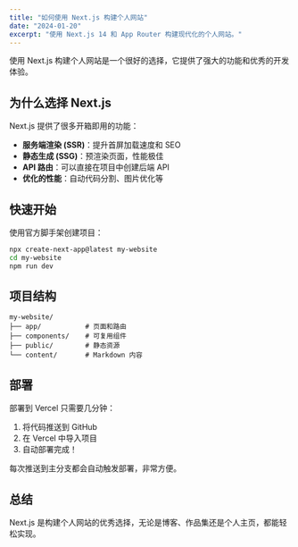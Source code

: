 ```yaml
---
title: "如何使用 Next.js 构建个人网站"
date: "2024-01-20"
excerpt: "使用 Next.js 14 和 App Router 构建现代化的个人网站。"
---
```


使用 Next.js 构建个人网站是一个很好的选择，它提供了强大的功能和优秀的开发体验。

## 为什么选择 Next.js

Next.js 提供了很多开箱即用的功能：

- **服务端渲染 (SSR)**：提升首屏加载速度和 SEO
- **静态生成 (SSG)**：预渲染页面，性能极佳
- **API 路由**：可以直接在项目中创建后端 API
- **优化的性能**：自动代码分割、图片优化等

## 快速开始

使用官方脚手架创建项目：

```bash
npx create-next-app@latest my-website
cd my-website
npm run dev
```

## 项目结构

```
my-website/
├── app/           # 页面和路由
├── components/    # 可复用组件
├── public/        # 静态资源
└── content/       # Markdown 内容
```

## 部署

部署到 Vercel 只需要几分钟：

1. 将代码推送到 GitHub
2. 在 Vercel 中导入项目
3. 自动部署完成！

每次推送到主分支都会自动触发部署，非常方便。

## 总结

Next.js 是构建个人网站的优秀选择，无论是博客、作品集还是个人主页，都能轻松实现。

